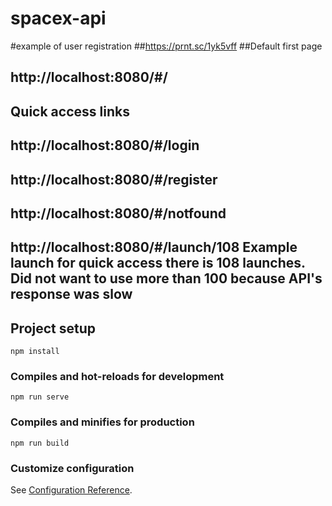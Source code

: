 # spacex-api
#example of user registration
##https://prnt.sc/1yk5vff
##Default first page
## http://localhost:8080/#/
## Quick access links
## http://localhost:8080/#/login
## http://localhost:8080/#/register
## http://localhost:8080/#/notfound
## http://localhost:8080/#/launch/108 Example launch for quick access there is 108 launches. Did not want to use more than 100 because API's response was slow
## Project setup
```
npm install
```

### Compiles and hot-reloads for development
```
npm run serve
```

### Compiles and minifies for production
```
npm run build
```


### Customize configuration
See [Configuration Reference](https://cli.vuejs.org/config/).


